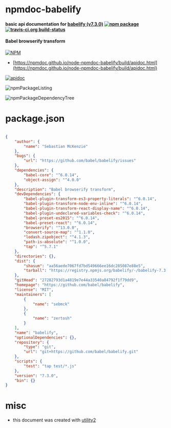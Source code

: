 # npmdoc-babelify

#### basic api documentation for  [babelify (v7.3.0)](https://github.com/babel/babelify)  [![npm package](https://img.shields.io/npm/v/npmdoc-babelify.svg?style=flat-square)](https://www.npmjs.org/package/npmdoc-babelify) [![travis-ci.org build-status](https://api.travis-ci.org/npmdoc/node-npmdoc-babelify.svg)](https://travis-ci.org/npmdoc/node-npmdoc-babelify)

#### Babel browserify transform

[![NPM](https://nodei.co/npm/babelify.png?downloads=true&downloadRank=true&stars=true)](https://www.npmjs.com/package/babelify)

- [https://npmdoc.github.io/node-npmdoc-babelify/build/apidoc.html](https://npmdoc.github.io/node-npmdoc-babelify/build/apidoc.html)

[![apidoc](https://npmdoc.github.io/node-npmdoc-babelify/build/screenCapture.buildCi.browser.%252Ftmp%252Fbuild%252Fapidoc.html.png)](https://npmdoc.github.io/node-npmdoc-babelify/build/apidoc.html)

![npmPackageListing](https://npmdoc.github.io/node-npmdoc-babelify/build/screenCapture.npmPackageListing.svg)

![npmPackageDependencyTree](https://npmdoc.github.io/node-npmdoc-babelify/build/screenCapture.npmPackageDependencyTree.svg)



# package.json

```json

{
    "author": {
        "name": "Sebastian McKenzie"
    },
    "bugs": {
        "url": "https://github.com/babel/babelify/issues"
    },
    "dependencies": {
        "babel-core": "^6.0.14",
        "object-assign": "^4.0.0"
    },
    "description": "Babel browserify transform",
    "devDependencies": {
        "babel-plugin-transform-es3-property-literals": "^6.0.14",
        "babel-plugin-transform-node-env-inline": "^6.0.14",
        "babel-plugin-transform-react-display-name": "^6.0.14",
        "babel-plugin-undeclared-variables-check": "^6.0.14",
        "babel-preset-es2015": "^6.0.14",
        "babel-preset-react": "^6.0.14",
        "browserify": "^13.0.0",
        "convert-source-map": "^1.1.0",
        "lodash.zipobject": "^4.1.3",
        "path-is-absolute": "^1.0.0",
        "tap": "^5.7.1"
    },
    "directories": {},
    "dist": {
        "shasum": "aa56aede7067fd7bd549666ee16dc285087e88e5",
        "tarball": "https://registry.npmjs.org/babelify/-/babelify-7.3.0.tgz"
    },
    "gitHead": "27282793d1a4819e7e44a33540a84792f1f79dd9",
    "homepage": "https://github.com/babel/babelify",
    "license": "MIT",
    "maintainers": [
        {
            "name": "sebmck"
        },
        {
            "name": "zertosh"
        }
    ],
    "name": "babelify",
    "optionalDependencies": {},
    "repository": {
        "type": "git",
        "url": "git+https://github.com/babel/babelify.git"
    },
    "scripts": {
        "test": "tap test/*.js"
    },
    "version": "7.3.0",
    "bin": {}
}
```



# misc
- this document was created with [utility2](https://github.com/kaizhu256/node-utility2)
